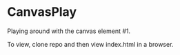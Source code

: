 # CanvasPlay

Playing around with the canvas element #1.

To view, clone repo and then view index.html in a browser.